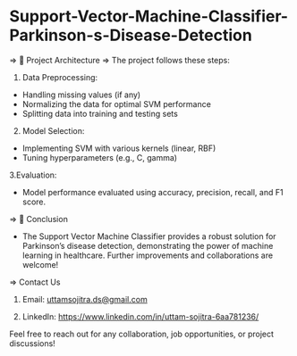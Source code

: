 # Support-Vector-Machine-Classifier-Parkinson-s-Disease-Detection

=> 🔧 Project Architecture
=> The project follows these steps:

1. Data Preprocessing:
- Handling missing values (if any)
- Normalizing the data for optimal SVM performance
- Splitting data into training and testing sets

2. Model Selection:
- Implementing SVM with various kernels (linear, RBF)
- Tuning hyperparameters (e.g., C, gamma)

3.Evaluation:
- Model performance evaluated using accuracy, precision, recall, and F1 score.

=> 📝 Conclusion
- The Support Vector Machine Classifier provides a robust solution for Parkinson’s disease detection, demonstrating the power of machine learning in healthcare. Further improvements and collaborations are welcome!

=> Contact Us

1. Email: uttamsojitra.ds@gmail.com

2. LinkedIn: https://www.linkedin.com/in/uttam-sojitra-6aa781236/

Feel free to reach out for any collaboration, job opportunities, or project discussions!
